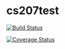 # cs207test

[![Build Status](https://travis-ci.org/adamn102/cs207testing.svg?branch=master)](https://travis-ci.org/adamn102/cs207test.svg?branch=master)

[![Coverage Status](https://coveralls.io/repos/github/adamn102/cs207testing/badge.svg?branch=master)](https://coveralls.io/github/adamn102/cs207testing?branch=master)

